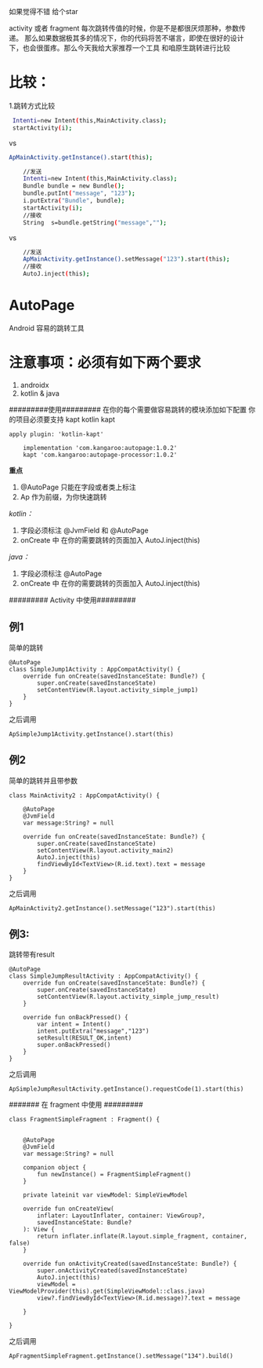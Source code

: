 如果觉得不错 给个star

activity 或者 fragment 每次跳转传值的时候，你是不是都很厌烦那种，参数传递。
那么如果数据极其多的情况下，你的代码将苦不堪言，即使在很好的设计下，也会很蛋疼。那么今天我给大家推荐一个工具
和咱原生跳转进行比较
# 比较：
1.跳转方式比较

```bash
 Intenti=new Intent(this,MainActivity.class);
 startActivity(i);
```
vs

```bash
ApMainActivity.getInstance().start(this);
```

```bash
    //发送
    Intenti=new Intent(this,MainActivity.class);
    Bundle bundle = new Bundle();
    bundle.putInt("message", "123");
    i.putExtra("Bundle", bundle);
    startActivity(i);
    //接收
	String  s=bundle.getString("message","");

```
vs

```bash
	//发送
	ApMainActivity.getInstance().setMessage("123").start(this);
	//接收
	AutoJ.inject(this);
```

# AutoPage
Android 容易的跳转工具
# 注意事项：必须有如下两个要求
1. androidx
2. kotlin & java

#########使用#########
在你的每个需要做容易跳转的模块添加如下配置
你的项目必须要支持 kapt
kotlin kapt
```
apply plugin: 'kotlin-kapt'

    implementation 'com.kangaroo:autopage:1.0.2'
    kapt 'com.kangaroo:autopage-processor:1.0.2'
```

**重点**

 1. @AutoPage 只能在字段或者类上标注
 2. Ap 作为前缀，为你快速跳转


*kotlin：*
1. 字段必须标注 @JvmField 和 @AutoPage
2. onCreate 中 在你的需要跳转的页面加入 AutoJ.inject(this)

*java：*
1. 字段必须标注 @AutoPage
2. onCreate 中 在你的需要跳转的页面加入 AutoJ.inject(this)


######### Activity 中使用#########
## 例1
简单的跳转

```
@AutoPage
class SimpleJump1Activity : AppCompatActivity() {
    override fun onCreate(savedInstanceState: Bundle?) {
        super.onCreate(savedInstanceState)
        setContentView(R.layout.activity_simple_jump1)
    }
}
```
之后调用

```
ApSimpleJump1Activity.getInstance().start(this)
```

## 例2
简单的跳转并且带参数

```
class MainActivity2 : AppCompatActivity() {

    @AutoPage
    @JvmField
    var message:String? = null

    override fun onCreate(savedInstanceState: Bundle?) {
        super.onCreate(savedInstanceState)
        setContentView(R.layout.activity_main2)
        AutoJ.inject(this)
        findViewById<TextView>(R.id.text).text = message
    }
}
```
之后调用

```
ApMainActivity2.getInstance().setMessage("123").start(this)
```

## 例3:
跳转带有result

```
@AutoPage
class SimpleJumpResultActivity : AppCompatActivity() {
    override fun onCreate(savedInstanceState: Bundle?) {
        super.onCreate(savedInstanceState)
        setContentView(R.layout.activity_simple_jump_result)
    }

    override fun onBackPressed() {
        var intent = Intent()
        intent.putExtra("message","123")
        setResult(RESULT_OK,intent)
        super.onBackPressed()
    }
}
```
之后调用

```
ApSimpleJumpResultActivity.getInstance().requestCode(1).start(this)
```

####### 在 fragment 中使用 #########

```
class FragmentSimpleFragment : Fragment() {


    @AutoPage
    @JvmField
    var message:String? = null

    companion object {
        fun newInstance() = FragmentSimpleFragment()
    }

    private lateinit var viewModel: SimpleViewModel

    override fun onCreateView(
        inflater: LayoutInflater, container: ViewGroup?,
        savedInstanceState: Bundle?
    ): View {
        return inflater.inflate(R.layout.simple_fragment, container, false)
    }

    override fun onActivityCreated(savedInstanceState: Bundle?) {
        super.onActivityCreated(savedInstanceState)
        AutoJ.inject(this)
        viewModel = ViewModelProvider(this).get(SimpleViewModel::class.java)
        view?.findViewById<TextView>(R.id.message)?.text = message

    }

}

```

之后调用

```
ApFragmentSimpleFragment.getInstance().setMessage("134").build()
```


